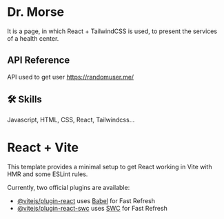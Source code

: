 # Dr. Morse

It is a page, in which React + TailwindCSS is used, to present the services of a health center.


## API Reference

API used to get user https://randomuser.me/


## 🛠 Skills

Javascript, HTML, CSS, React, Tailwindcss...


# React + Vite

This template provides a minimal setup to get React working in Vite with HMR and some ESLint rules.

Currently, two official plugins are available:

- [@vitejs/plugin-react](https://github.com/vitejs/vite-plugin-react/blob/main/packages/plugin-react/README.md) uses [Babel](https://babeljs.io/) for Fast Refresh
- [@vitejs/plugin-react-swc](https://github.com/vitejs/vite-plugin-react-swc) uses [SWC](https://swc.rs/) for Fast Refresh
